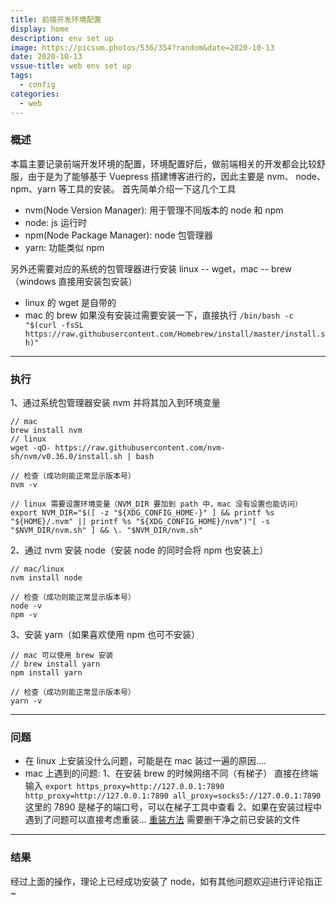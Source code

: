 ```yaml
---
title: 前端开发环境配置
display: home
description: env set up
image: https://picsum.photos/536/354?random&date=2020-10-13
date: 2020-10-13
vssue-title: web env set up
tags:
  - config
categories:
  - web
---
```


### 概述
本篇主要记录前端开发环境的配置，环境配置好后，做前端相关的开发都会比较舒服，由于是为了能够基于 Vuepress 搭建博客进行的，因此主要是 nvm、 node、npm、yarn 等工具的安装。
首先简单介绍一下这几个工具
- nvm(Node Version Manager): 用于管理不同版本的 node 和 npm
- node: js 运行时
- npm(Node Package Manager): node 包管理器
- yarn: 功能类似 npm

另外还需要对应的系统的包管理器进行安装 linux -- wget，mac -- brew（windows 直接用安装包安装）

- linux 的 wget 是自带的
- mac 的 brew 如果没有安装过需要安装一下，直接执行 `/bin/bash -c "$(curl -fsSL https://raw.githubusercontent.com/Homebrew/install/master/install.sh)"`

---

### 执行
1、通过系统包管理器安装 nvm 并将其加入到环境变量
```
// mac 
brew install nvm
// linux
wget -qO- https://raw.githubusercontent.com/nvm-sh/nvm/v0.36.0/install.sh | bash

// 检查（成功则能正常显示版本号）
nvm -v 

// linux 需要设置环境变量（NVM_DIR 要加到 path 中，mac 没有设置也能访问）
export NVM_DIR="$([ -z "${XDG_CONFIG_HOME-}" ] && printf %s "${HOME}/.nvm" || printf %s "${XDG_CONFIG_HOME}/nvm")"[ -s "$NVM_DIR/nvm.sh" ] && \. "$NVM_DIR/nvm.sh"
```
2、通过 nvm 安装 node（安装 node 的同时会将 npm 也安装上）
```
// mac/linux
nvm install node

// 检查（成功则能正常显示版本号）
node -v
npm -v
```
3、安装 yarn（如果喜欢使用 npm 也可不安装）
```
// mac 可以使用 brew 安装
// brew install yarn
npm install yarn

// 检查（成功则能正常显示版本号）
yarn -v
```

---

### 问题
- 在 linux 上安装没什么问题，可能是在 mac 装过一遍的原因....
- mac 上遇到的问题:
1、在安装 brew 的时候网络不同（有梯子）
直接在终端输入 `export https_proxy=http://127.0.0.1:7890 http_proxy=http://127.0.0.1:7890 all_proxy=socks5://127.0.0.1:7890` 这里的 7890 是梯子的端口号，可以在梯子工具中查看
2、如果在安装过程中遇到了问题可以直接考虑重装...
[重装方法]("https://yamdestiny.xyz/2019/04/24/how-to-reinstall-node-js-on-mac/") 需要删干净之前已安装的文件

---

### 结果
经过上面的操作，理论上已经成功安装了 node，如有其他问题欢迎进行评论指正~